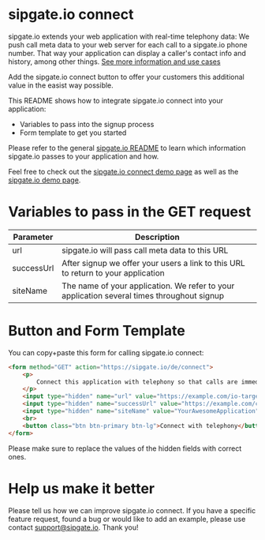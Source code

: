 sipgate.io connect
==================

sipgate.io extends your web application with real-time telephony data: We push call meta data to your web server for each call to a sipgate.io phone number. That way your application can display a caller's contact info and history, among other things. [See more information and use cases](https://www.sipgate.io)

Add the sipgate.io connect button to offer your customers this additional value in the easist way possible. 

This README shows how to integrate sipgate.io connect into your application:
* Variables to pass into the signup process
* Form template to get you started

Please refer to the general [sipgate.io README](https://github.com/sipgate/sipgate.io/blob/master/README.md)
to learn which information sipgate.io passes to your application and how.

Feel free to check out the [sipgate.io connect demo page](https://demo.sipgate.io/connect) as well as the
[sipgate.io demo page](https://demo.sipgate.io).


Variables to pass in the GET request
================

Parameter  | Description
---------- | -----------
url        | sipgate.io will pass call meta data to this URL
successUrl | After signup we offer your users a link to this URL to return to your application
siteName   | The name of your application. We refer to your application several times throughout signup


Button and Form Template
================

You can copy+paste this form for calling sipgate.io connect:

```html
<form method="GET" action="https://sipgate.io/de/connect">
    <p>
	    Connect this application with telephony so that calls are immediately displayed here
	</p>
	<input type="hidden" name="url" value="https://example.com/io-target/">
	<input type="hidden" name="successUrl" value="https://example.com/connected-to-io">
	<input type="hidden" name="siteName" value="YourAwesomeApplication">
    <br>
    <button class="btn btn-primary btn-lg">Connect with telephony</button>
</form>
```

Please make sure to replace the values of the hidden fields with correct ones.

Help us make it better
======================

Please tell us how we can improve sipgate.io connect. If you have a specific feature request, found a bug or would like to add an example, please use contact support@sipgate.io. Thank you!
